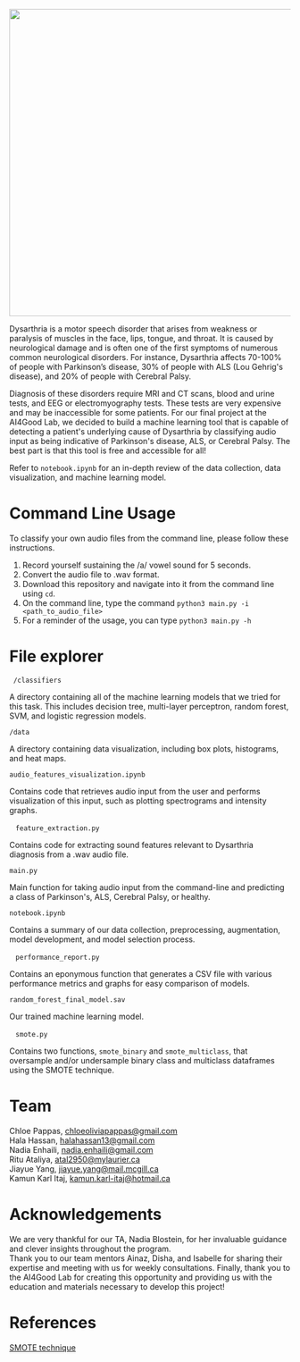 <p align="center">
  <img width="550" src="https://user-images.githubusercontent.com/49031258/122465135-b89f9c00-cf85-11eb-9e3b-b123e2dcae44.jpg">
</p>

Dysarthria is a motor speech disorder that arises from weakness or paralysis of muscles in the face, lips, tongue, and throat. It is caused by neurological damage and is often one of the first symptoms of numerous common neurological disorders. For instance, Dysarthria affects 70-100% of people with Parkinson’s disease, 30% of people with ALS (Lou Gehrig's disease), and 20% of people with Cerebral Palsy. 

Diagnosis of these disorders require MRI and CT scans, blood and urine tests, and EEG or electromyography tests. These tests are very expensive and may be inaccessible for some patients. For our final project at the AI4Good Lab, we decided to build a machine learning tool that is capable of detecting a patient's underlying cause of Dysarthria by classifying audio input as being indicative of Parkinson's disease, ALS, or Cerebral Palsy. The best part is that this tool is free and accessible for all!

Refer to `notebook.ipynb` for an in-depth review of the data collection, data visualization, and machine learning model.

# Command Line Usage
To classify your own audio files from the command line, please follow these instructions.  
1. Record yourself sustaining the /a/ vowel sound for 5 seconds. 
2. Convert the audio file to .wav format.
3. Download this repository and navigate into it from the command line using ```cd```.
4. On the command line, type the command ``` python3 main.py -i <path_to_audio_file> ```
5. For a reminder of the usage, you can type ``` python3 main.py -h ```

# File explorer
``` /classifiers```

A directory containing all of the machine learning models that we tried for this task. This includes decision tree, multi-layer perceptron, random forest, SVM, and logistic regression models.

``` /data ```

A directory containing data visualization, including box plots, histograms, and heat maps.

``` audio_features_visualization.ipynb ```

Contains code that retrieves audio input from the user and performs visualization of this input, such as plotting spectrograms and intensity graphs. 

` ` ` feature_extraction.py ` ` ` 

Contains code for extracting sound features relevant to Dysarthria diagnosis from a .wav audio file.

``` main.py ```

Main function for taking audio input from the command-line and predicting a class of Parkinson's, ALS, Cerebral Palsy, or healthy.

``` notebook.ipynb ```

Contains a summary of our data collection, preprocessing, augmentation, model development, and model selection process.

` ` ` performance_report.py ` ` `

Contains an eponymous function that generates a CSV file with various performance metrics and graphs for easy comparison of models.

``` random_forest_final_model.sav ```

Our trained machine learning model. 

 ` ` ` smote.py ` ` `

Contains two functions, `smote_binary` and `smote_multiclass`, that oversample and/or undersample binary class and multiclass dataframes using the SMOTE technique.

# Team
Chloe Pappas, <chloeoliviapappas@gmail.com>  
Hala Hassan, <halahassan13@gmail.com>  
Nadia Enhaili, <nadia.enhaili@gmail.com>  
Ritu Ataliya, <atal2950@mylaurier.ca>  
Jiayue Yang, <jiayue.yang@mail.mcgill.ca>  
Kamun Karl Itaj, <kamun.karl-itaj@hotmail.ca>  

# Acknowledgements
We are very thankful for our TA, Nadia Blostein, for her invaluable guidance and clever insights throughout the program.  
Thank you to our team mentors Ainaz, Disha, and Isabelle for sharing their expertise and meeting with us for weekly consultations.
Finally, thank you to the AI4Good Lab for creating this opportunity and providing us with the education and materials necessary to develop this project!

# References
[SMOTE technique](https://machinelearningmastery.com/smote-oversampling-for-imbalanced-classification/)
